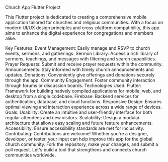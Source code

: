 Church App Flutter Project

This Flutter project is dedicated to creating a comprehensive mobile application tailored for churches and religious communities. With a focus on modern UI/UX design principles and cross-platform compatibility, this app aims to enhance the digital experience for congregations and members alike.

Key Features:
Event Management: Easily manage and RSVP to church events, sermons, and gatherings.
Sermon Library: Access a rich library of sermons, teachings, and messages with filtering and search capabilities.
Prayer Requests: Submit and receive prayer requests within the community.
Announcements: Stay informed with timely church announcements and updates.
Donations: Conveniently give offerings and donations securely through the app.
Community Engagement: Foster community interaction through forums or discussion boards.
Technologies Used:
Flutter: Framework for building natively compiled applications for mobile, web, and desktop from a single codebase.
Firebase: Backend services for authentication, database, and cloud functions.
Responsive Design: Ensures optimal viewing and interaction experience across a wide range of devices.
Goals:
Usability: Create an intuitive and user-friendly interface for both regular attendees and new visitors.
Scalability: Design a modular architecture that allows easy scaling and future feature enhancements.
Accessibility: Ensure accessibility standards are met for inclusivity.
Contributing:
Contributions are welcome! Whether you're a designer, developer, or tester, your input can help improve this app for the global church community. Fork the repository, make your changes, and submit a pull request. Let's build a tool that strengthens and connects church communities worldwide.
